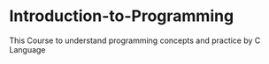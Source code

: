 # Introduction-to-Programming
This Course to understand programming concepts and practice by C Language
